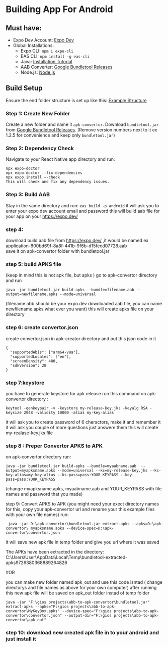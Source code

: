 # Building App For Android

## Must have:

- Expo Dev Account: [Expo Dev](https://expo.dev/)
- Global Installations:
  - Expo CLI: `npm i expo-cli`
  - EAS CLI: `npm install -g eas-cli`
  - Java: [Installation Tutorial](https://www.youtube.com/watch?v=SQykK40fFds&t=373s)
  - AAB Converter: [Google Bundletool Releases](https://github.com/google/bundletool/releases)
  - Node.js: [Node.js](https://nodejs.org/)

## Build Setup

Ensure the end folder structure is set up like this: [Example Structure](https://github.com/vindexTOS/abb-to-apk-convertor)

### Step 1: Create New Folder

Create a new folder and name it `apk-convertor`. Download `bundletool.jar` from [Google Bundletool Releases](https://github.com/google/bundletool/releases). (Remove version numbers next to it ex 1.2.5  for convenience and keep only `bundletool.jar`)

### Step 2: Dependency Check

Navigate to your React Native app directory and run:
```
npx expo-doctor
npx expo-doctor --fix-dependencies
npx expo install –-check  
This will check and fix any dependency issues.
```

### Step 3: Build AAB
Stay in the same directory and run: ```eas build -p android```
it will ask you to enter your expo dev account email and password
this will build aab file for your app on your https://expo.dev/ 

### step 4:
 download build aab file from https://expo.dev/ ,it would be named ex application-800bd69f-8a8f-441b-9f6b-d15fecd07728.aab   
save it on apk-convertor folder with bundletool.jar 

### step 5: build APKS file 
(keep in mind this is not apk file, but apks )
go to apk-convertor directory and run 
```
java -jar bundletool.jar build-apks --bundle=filename.aab --output=newfilename.apks --mode=universal
```
(filename.abb should be your expo.dev downloaded aab file, you can name newfilename.apks what ever you want) 
this will create apks file on your directory

### step 6: create convertor.json
 create convertor.json in apk-creator directory and put this json code in it 
```
{
  "supportedAbis": ["arm64-v8a"],
  "supportedLocales": ["en"],
  "screenDensity": 480,
  "sdkVersion": 28
}
```
### step 7:keystore
 you have to generate keystore for apk release 
run this command on apk-convertor directory : 
```
keytool -genkeypair -v -keystore my-release-key.jks -keyalg RSA -keysize 2048 -validity 10000 -alias my-key-alias
```
it will ask you to create password of 6 cheractors, make it and remember it 
it will ask you couple of more questions just answere them 
this will create my-realase-key.jks file 
 


### step 8 : Preper Convertor APKS to APK
on apk-convertor directory run: 
``` 
java -jar bundletool.jar build-apks --bundle=myaabname.aab  --output=myapksname.apks --mode=universal --ks=my-release-key.jks --ks-key-alias=my-key-alias --ks-pass=pass:YOUR_KEYPASS --key-pass=pass:YOUR_KEYPASS
```
(change myapksname.apks, myaabname.aab and YOUR_KEYPASS with file names and password that you made) 

step 9: Convert APKS to APK
(you might need your exect directory names for this, copy your apk-convertor url and rename your this example files with your own file names) 
run:
```
 java -jar D:\apk-convertor\bundletool.jar extract-apks --apks=D:\apk-convertor\ myapksname.apks --device-spec=D:\apk-convertor\convertor.json
```
it will save new apk file in temp folder and give you url where it was saved 

  
The APKs have been extracted in the directory: C:\Users\User\AppData\Local\Temp\bundletool-extracted-apks9726380368889264826

#OR

 you can make new folder named apk_out and use this code isntad ( change directorys and file names as above for your own computer) 
after running this new apk file will be saved on apk_out folder instad of temp folder 
```
java -jar "F:\gios projects\abb-to-apk-convertor\bundletool.jar" extract-apks --apks="F:\gios projects\abb-to-apk-convertor\MyKeyBox.apks" --device-spec="F:\gios projects\abb-to-apk-convertor\convertor.json" --output-dir="F:\gios projects\abb-to-apk-convertor\apk_out"
```
### step 10: download new created apk file in to your android and just install it 


